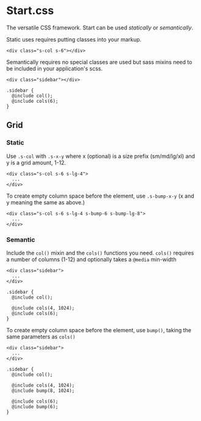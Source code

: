 Start.css
=========

The versatile CSS framework. Start can be used *statically* or *semantically*. 

Static uses requires putting classes into your markup. 

    <div class="s-col s-6"></div>

Semantically requires no special classes are used but sass mixins need to be included in your application's scss.

    <div class="sidebar"></div>
    
    .sidebar {
      @include col();
      @include cols(6);
    }

## Grid

### Static

Use ``.s-col`` with ``.s-x-y`` where x (optional) is a size prefix (sm/md/lg/xl) and y is a grid amount, 1-12.

    <div class="s-col s-6 s-lg-4">
      ...
    </div>

To create empty column space before the element, use ``.s-bump-x-y`` (x and y meaning the same as above.)

    <div class="s-col s-6 s-lg-4 s-bump-6 s-bump-lg-8">
      ...
    </div>

### Semantic

Include the ``col()`` mixin and the ``cols()`` functions you need. 
``cols()`` requires a number of columns (1-12) and optionally takes a ``@media`` min-width

    <div class="sidebar">
      ...
    </div>

    .sidebar {
      @include col();
      
      @include cols(4, 1024);
      @include cols(6);
    }

To create empty column space before the element, use ``bump()``, taking the same parameters as ``cols()``

    <div class="sidebar">
      ...
    </div>

    .sidebar {
      @include col();

      @include cols(4, 1024);
      @include bump(8, 1024);

      @include cols(6); 
      @include bump(6);
    }
